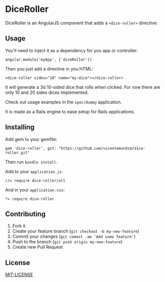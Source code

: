 # DiceRoller

DiceRoller is an AngularJS component that adds a `<dice-roller>` directive.

## Usage

You'll need to inject it as a dependency for you app or controller:

    angular.module('myApp', ['diceRoller'])

Then you just add a directive in you HTML:

    <dice-roller sides="10" name="my-dice"></dice-roller>

It will generate a 3d 10-sided dice that rolls when clicked. For now there are only 10 and 20 sides dices implemented.

Check out usage examples in the `spec/dummy` application.

It is made as a Rails engine to ease setup for Rails applications.

## Installing

Add gem to your gemfile:

    gem 'dice-roller', git: "https://github.com/vicentemundim/dice-roller.git"

Then run `bundle install`.

Add to your `application.js`:

    //= require dice-roller/all

And in your `application.css`:

    *= require dice-roller

## Contributing

1. Fork it
2. Create your feature branch (`git checkout -b my-new-feature`)
3. Commit your changes (`git commit -am 'Add some feature'`)
4. Push to the branch (`git push origin my-new-feature`)
5. Create new Pull Request

## License

[MIT-LICENSE](https://github.com/vicentemundim/dice-roller/blob/master/LICENSE.txt)

